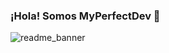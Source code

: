 ### ¡Hola! Somos MyPerfectDev 👋

![readme_banner](https://user-images.githubusercontent.com/103671687/163450835-1c6afc81-294e-4ef1-b0ba-f9321ef4c706.png)

<!--
**myperfectdev/myperfectdev** is a ✨ _special_ ✨ repository because its `README.md` (this file) appears on your GitHub profile.

Here are some ideas to get you started:

- 🔭 I’m currently working on ...
- 🌱 I’m currently learning ...
- 👯 I’m looking to collaborate on ...
- 🤔 I’m looking for help with ...
- 💬 Ask me about ...
- 📫 How to reach me: ...
- 😄 Pronouns: ...
- ⚡ Fun fact: ...
-->
